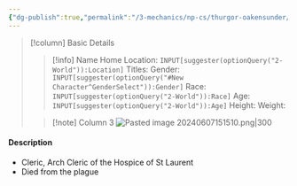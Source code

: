 ```yaml
---
{"dg-publish":true,"permalink":"/3-mechanics/np-cs/thurgor-oakensunder/","tags":["NPC"],"created":"2025-02-22T20:43:12.448-05:00","updated":"2025-02-26T20:49:57.403-05:00"}
---
```




> [!column] Basic Details
>> [!info] Name
>> Home Location: `INPUT[suggester(optionQuery("2-World")):Location]` 
>> Titles:
>> Gender: `INPUT[suggester(optionQuery("#New Character^GenderSelect")):Gender]`
>> Race: `INPUT[suggester(optionQuery("2-World")):Race]`
>> Age: `INPUT[suggester(optionQuery("2-World")):Age]`
>> Height:
>> Weight:
>
>> [!note] Column 3
>> ![Pasted image 20240607151510.png|300](/img/user/z_Assets/Pasted%20image%2020240607151510.png)





#### Description
- Cleric, Arch Cleric of the Hospice of St Laurent
- Died from the plague
